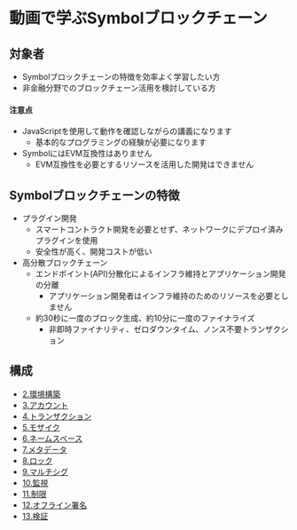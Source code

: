 # 動画で学ぶSymbolブロックチェーン

## 対象者
- Symbolブロックチェーンの特徴を効率よく学習したい方
- 非金融分野でのブロックチェーン活用を検討している方

#### 注意点
- JavaScriptを使用して動作を確認しながらの講義になります
  - 基本的なプログラミングの経験が必要になります
- SymbolにはEVM互換性はありません
  - EVM互換性を必要とするリソースを活用した開発はできません

## Symbolブロックチェーンの特徴
- プラグイン開発
  - スマートコントラクト開発を必要とせず、ネットワークにデプロイ済みプラグインを使用
  - 安全性が高く、開発コストが低い
- 高分散ブロックチェーン
  - エンドポイント(API)分散化によるインフラ維持とアプリケーション開発の分離
    - アプリケーション開発者はインフラ維持のためのリソースを必要としません
  - 約30秒に一度のブロック生成、約10分に一度のファイナライズ
    - 非即時ファイナリティ、ゼロダウンタイム、ノンス不要トランザクション

## 構成
- [2.環境構築](02_setting.md)
- [3.アカウント](03_account.md)
- [4.トランザクション](04_transaction.md)
- [5.モザイク](05_mosaic.md)
- [6.ネームスペース](06_namespace.md)
- [7.メタデータ](07_metadata.md)
- [8.ロック](08_lock.md)
- [9.マルチシグ](09_multisig.md)
- [10.監視](10_observer.md)
- [11.制限](11_restriction.md)
- [12.オフライン署名](12_offline_signature.md)
- [13.検証](13_verify.md)
